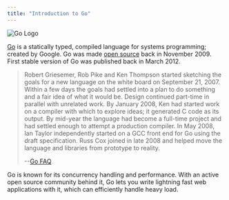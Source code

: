 ```yaml
---
title: "Introduction to Go"
---
```


![Go Logo](//discourse-user-assets.s3.amazonaws.com/original/2X/5/5ed7b667bc504460ee0cc50628c1fc4274c373e9.png)

[Go](https://golang.org/) is a statically typed, compiled language for systems programming; created by Google. Go was made [open source](https://github.com/golang/go) back in November 2009\. First stable version of Go was published back in March 2012.

> Robert Griesemer, Rob Pike and Ken Thompson started sketching the goals for a new language on the white board on September 21, 2007\. Within a few days the goals had settled into a plan to do something and a fair idea of what it would be. Design continued part-time in parallel with unrelated work. By January 2008, Ken had started work on a compiler with which to explore ideas; it generated C code as its output. By mid-year the language had become a full-time project and had settled enough to attempt a production compiler. In May 2008, Ian Taylor independently started on a GCC front end for Go using the draft specification. Russ Cox joined in late 2008 and helped move the language and libraries from prototype to reality.
> 
> --[Go FAQ](https://golang.org/doc/faq)

Go is known for its concurrency handling and performance. With an active open source community behind it, Go lets you write lightning fast web applications with it, which can efficiently handle heavy load.

